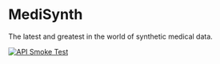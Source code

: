 # MediSynth

The latest and greatest in the world of synthetic medical data.

[![API Smoke Test](https://github.com/MediSynth-io/medisynth/actions/workflows/test-generate-patients.yaml/badge.svg)](https://github.com/MediSynth-io/medisynth/actions/workflows/test-generate-patients.yaml)
